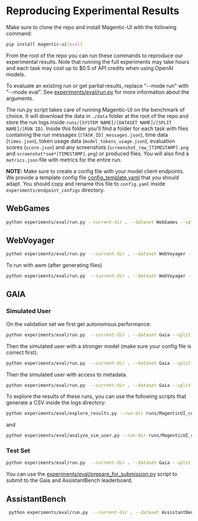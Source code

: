 # Reproducing Experimental Results

Make sure to clone the repo and install Magentic-UI with the following command:
```bash
pip install magentic-ui[eval]
```

From the root of the repo you can run these commands to reproduce our experimental results. Note that running the full experiments may take hours and each task may cost up to $0.5 of API credits when using OpenAI models.

To evaluate an existing run or get partial results, replace "--mode run" with "--mode eval". See [experiments/eval/run.py](experiments/eval/run.py) for more information about the arguments.

The run.py script takes care of running Magentic-UI on the benchmark of choice. It will download the data in `./data` folder at the root of the repo and store the run logs inside `runs/[SYSTEM NAME]/[DATASET NAME]/[SPLIT NAME]/[RUN ID]`. Inside this folder you'll find a folder for each task with files containing the run messages (`[TASK_ID]_messages.json`), time data (`times.json`), token usage data (`model_tokens_usage.json`), evaluation scores (`score.json`) and any screenshots (`screenshot_raw_[TIMESTAMP].png` and `screenshot*som*[TIMESTAMP].png`) or produced files. You will also find a `metrics.json` file with metrics for the entire run.


**NOTE:** Make sure to create a config file with your model client endpoints. We provide a template config file [config_template.yaml](../endpoint_configs/config_template.yaml) that you should adapt. You should copy and rename this file to `config.yaml` inside `experiments/endpoint_configs` directory.

## WebGames

```bash
python experiments/eval/run.py --current-dir . --dataset WebGames --split test  --run-id 1 --simulated-user-type none --parallel 1 --config experiments/endpoint_configs/config.yaml --mode run
```

## WebVoyager

```bash
python experiments/eval/run.py  --current-dir . --dataset WebVoyager --split webvoyager  --run-id 1 --simulated-user-type none --parallel 1 --config experiments/endpoint_configs/config.yaml --web-surfer-only true --mode run
```

To run with awm (after generating files)
```bash
python experiments/eval/run.py  --current-dir . --dataset WebVoyager --split webvoyager/validation/Huggingface  --run-id 1 --simulated-user-type none --parallel 10 --config experiments/endpoint_configs/config.yaml --web-surfer-only true --use-local-browser true  --mode run --dynamic-memory-type awm --dynamic-memory-file runs/MagenticUI_web_surfer_only/WebVoyager/webvoyager/train/Huggingface/1/workflows/common_workflows.txt
```

## GAIA

### Simulated User

On the validation set we first get autonomous performance:

```bash
python experiments/eval/run.py  --current-dir . --dataset Gaia --split validation   --run-id 1 --simulated-user-type none --parallel 1 --config experiments/endpoint_configs/config.yaml  --mode run
```

Then the simulated user with a stronger model (make sure your config file is correct first).

```bash
python experiments/eval/run.py  --current-dir . --dataset Gaia --split validation --run-id 2 --simulated-user-type co-planning-and-execution --how-helpful-user-proxy no_hints --parallel 1 --config experiments/endpoint_configs/config.yaml  --mode run
```

Then the simulated user with access to metadata.

```bash
python experiments/eval/run.py  --current-dir . --dataset Gaia --split validation --run-id 3 --simulated-user-type co-planning-and-execution --how-helpful-user-proxy soft --parallel 1 --config experiments/endpoint_configs/config.yaml  --mode run
```

To explore the results of these runs, you can use the following scripts that generate a CSV inside the logs directory:

```bash
python experiments/eval/explore_results.py --run-dir runs/MagenticUI_co-planning-and-execution_soft/Gaia/validation/3 --data-dir data/Gaia
```

and

```bash
python experiments/eval/analyze_sim_user.py --run-dir runs/MagenticUI_co-planning-and-execution_soft/Gaia/validation/3
```

### Test Set

```bash
python experiments/eval/run.py  --current-dir . --dataset Gaia --split test   --run-id 1 --simulated-user-type none --parallel 1 --config experiments/endpoint_configs/config.yaml  --mode run
```

You can use the [experiments/eval/prepare_for_submission.py](experiments/eval/prepare_for_submission.py) script to submit to the Gaia and AssistantBench leaderboard.

## AssistantBench

```bash
 python experiments/eval/run.py  --current-dir . --dataset AssistantBench --split test   --run-id 1 --simulated-user-type none --parallel 1 --config experiments/endpoint_configs/config.yaml  --mode run
```
